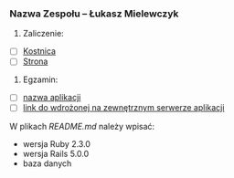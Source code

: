 ### Nazwa Zespołu – Łukasz Mielewczyk

1. Zaliczenie:
 - [ ] [Kostnica](https://github.com/romety2/asi_zal)
 - [ ] [Strona](/)
1. Egzamin:
 - [ ] [nazwa aplikacji](egzamin)
 - [ ] [link do wdrożonej na zewnętrznym serwerze aplikacji](/)

W plikach _README.md_ należy wpisać:

* wersja Ruby 2.3.0
* wersja Rails 5.0.0
* baza danych
